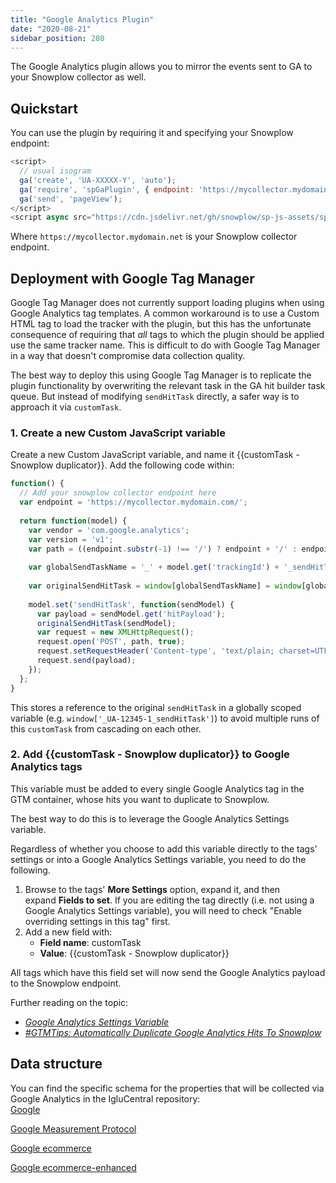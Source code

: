 ```yaml
---
title: "Google Analytics Plugin"
date: "2020-08-21"
sidebar_position: 280
---
```


The Google Analytics plugin allows you to mirror the events sent to GA to your Snowplow collector as well.

## Quickstart

You can use the plugin by requiring it and specifying your Snowplow endpoint:

```javascript
<script>
  // usual isogram
  ga('create', 'UA-XXXXX-Y', 'auto');
  ga('require', 'spGaPlugin', { endpoint: 'https://mycollector.mydomain.net' });
  ga('send', 'pageView');
</script>
<script async src="https://cdn.jsdelivr.net/gh/snowplow/sp-js-assets/sp-ga-plugin/0.1.0/sp-ga-plugin.js"></script>
```

Where `https://mycollector.mydomain.net` is your Snowplow collector endpoint.

## [](https://github.com/snowplow-incubator/snowplow-google-analytics-plugin#deployment-with-google-tag-manager)Deployment with Google Tag Manager

Google Tag Manager does not currently support loading plugins when using Google Analytics tag templates. A common workaround is to use a Custom HTML tag to load the tracker with the plugin, but this has the unfortunate consequence of requiring that _all_ tags to which the plugin should be applied use the same tracker name. This is difficult to do with Google Tag Manager in a way that doesn't compromise data collection quality.

The best way to deploy this using Google Tag Manager is to replicate the plugin functionality by overwriting the relevant task in the GA hit builder task queue. But instead of modifying `sendHitTask` directly, a safer way is to approach it via `customTask`.

### [](https://github.com/snowplow-incubator/snowplow-google-analytics-plugin#1-create-a-new-custom-javascript-variable)1\. Create a new Custom JavaScript variable

Create a new Custom JavaScript variable, and name it {{customTask - Snowplow duplicator}}. Add the following code within:

```javascript
function() {
  // Add your snowplow collector endpoint here
  var endpoint = 'https://mycollector.mydomain.com/';
  
  return function(model) {
    var vendor = 'com.google.analytics';
    var version = 'v1';
    var path = ((endpoint.substr(-1) !== '/') ? endpoint + '/' : endpoint) + vendor + '/' + version;
    
    var globalSendTaskName = '_' + model.get('trackingId') + '_sendHitTask';
    
    var originalSendHitTask = window[globalSendTaskName] = window[globalSendTaskName] || model.get('sendHitTask');
    
    model.set('sendHitTask', function(sendModel) {
      var payload = sendModel.get('hitPayload');
      originalSendHitTask(sendModel);
      var request = new XMLHttpRequest();
      request.open('POST', path, true);
      request.setRequestHeader('Content-type', 'text/plain; charset=UTF-8');
      request.send(payload);
    });
  };
}
```

This stores a reference to the original `sendHitTask` in a globally scoped variable (e.g. `window['_UA-12345-1_sendHitTask']`) to avoid multiple runs of this `customTask` from cascading on each other.

### [](https://github.com/snowplow-incubator/snowplow-google-analytics-plugin#2-add-customtask---snowplow-duplicator-to-google-analytics-tags)2\. Add {{customTask - Snowplow duplicator}} to Google Analytics tags

This variable must be added to every single Google Analytics tag in the GTM container, whose hits you want to duplicate to Snowplow.

The best way to do this is to leverage the Google Analytics Settings variable.

Regardless of whether you choose to add this variable directly to the tags' settings or into a Google Analytics Settings variable, you need to do the following.

1. Browse to the tags' **More Settings** option, expand it, and then expand **Fields to set**. If you are editing the tag directly (i.e. not using a Google Analytics Settings variable), you will need to check "Enable overriding settings in this tag" first.
2. Add a new field with:
    - **Field name**: customTask
    - **Value**: {{customTask - Snowplow duplicator}}

All tags which have this field set will now send the Google Analytics payload to the Snowplow endpoint.

Further reading on the topic:

- [_Google Analytics Settings Variable_](https://www.simoahava.com/analytics/google-analytics-settings-variable-in-gtm/)
- [_#GTMTips: Automatically Duplicate Google Analytics Hits To Snowplow_](https://www.simoahava.com/analytics/automatically-fork-google-analytics-hits-snowplow/)

## Data structure

You can find the specific schema for the properties that will be collected via Google Analytics in the IgluCentral repository:  
[Google](https://github.com/snowplow/iglu-central/tree/master/schemas/com.google.analytics)

[Google Measurement Protocol](https://github.com/snowplow/iglu-central/tree/master/schemas/com.google.analytics.measurement-protocol)

[Google ecommerce](https://github.com/snowplow/iglu-central/tree/master/schemas/com.google.analytics.ecommerce)

[Google ecommerce-enhanced](https://github.com/snowplow/iglu-central/tree/master/schemas/com.google.analytics.enhanced-ecommerce)
